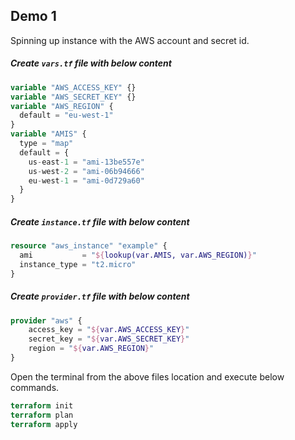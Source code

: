 
## Demo 1

Spinning up instance with the AWS account and secret id.

##### Create `vars.tf` file with below content

```terraform
variable "AWS_ACCESS_KEY" {}
variable "AWS_SECRET_KEY" {}
variable "AWS_REGION" {
  default = "eu-west-1"
}
variable "AMIS" {
  type = "map"
  default = {
    us-east-1 = "ami-13be557e"
    us-west-2 = "ami-06b94666"
    eu-west-1 = "ami-0d729a60"
  }
}
```

##### Create `instance.tf` file with below content

```terraform 
resource "aws_instance" "example" {
  ami           = "${lookup(var.AMIS, var.AWS_REGION)}"
  instance_type = "t2.micro"
}
```

##### Create `provider.tf` file with below content

```terraform
provider "aws" {
    access_key = "${var.AWS_ACCESS_KEY}"
    secret_key = "${var.AWS_SECRET_KEY}"
    region = "${var.AWS_REGION}"
}
```

Open the terminal from the above files location and execute below commands.

```terraform
terraform init
terraform plan
terraform apply
```
